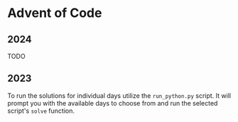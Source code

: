 # Advent of Code

## 2024

TODO

## 2023

To run the solutions for individual days utilize the `run_python.py` script.
It will prompt you with the available days to choose from and run the selected script's `solve` function.
